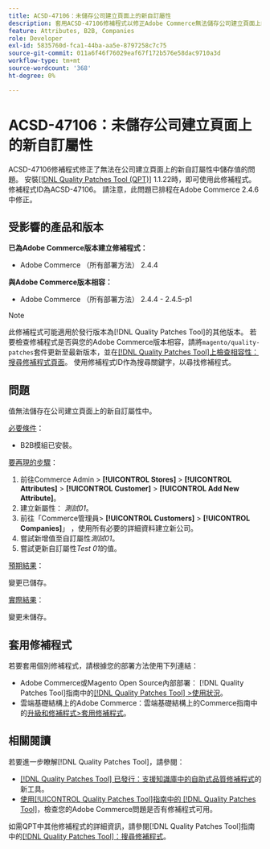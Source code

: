 ```yaml
---
title: ACSD-47106：未儲存公司建立頁面上的新自訂屬性
description: 套用ACSD-47106修補程式以修正Adobe Commerce無法儲存公司建立頁面上的新自訂屬性中的值的問題。
feature: Attributes, B2B, Companies
role: Developer
exl-id: 5835760d-fca1-44ba-aa5e-8797258c7c75
source-git-commit: 011a6f46f76029eaf67f172b576e58dac9710a3d
workflow-type: tm+mt
source-wordcount: '368'
ht-degree: 0%

---
```


# ACSD-47106：未儲存公司建立頁面上的新自訂屬性

ACSD-47106修補程式修正了無法在公司建立頁面上的新自訂屬性中儲存值的問題。 安裝[[!DNL Quality Patches Tool (QPT)]](https://experienceleague.adobe.com/en/docs/commerce-operations/tools/quality-patches-tool/quality-patches-tool-to-self-serve-quality-patches) 1.1.22時，即可使用此修補程式。 修補程式ID為ACSD-47106。 請注意，此問題已排程在Adobe Commerce 2.4.6中修正。

## 受影響的產品和版本

**已為Adobe Commerce版本建立修補程式：**

* Adobe Commerce （所有部署方法） 2.4.4

**與Adobe Commerce版本相容：**

* Adobe Commerce （所有部署方法） 2.4.4 - 2.4.5-p1

>[!NOTE]
>
>此修補程式可能適用於發行版本為[!DNL Quality Patches Tool]的其他版本。 若要檢查修補程式是否與您的Adobe Commerce版本相容，請將`magento/quality-patches`套件更新至最新版本，並在[[!DNL Quality Patches Tool]上檢查相容性：搜尋修補程式頁面](https://experienceleague.adobe.com/tools/commerce-quality-patches/index.html)。 使用修補程式ID作為搜尋關鍵字，以尋找修補程式。

## 問題

值無法儲存在公司建立頁面上的新自訂屬性中。

<u>必要條件</u>：

* B2B模組已安裝。

<u>要再現的步驟</u>：

1. 前往Commerce Admin > **[!UICONTROL Stores]** > **[!UICONTROL Attributes]** > **[!UICONTROL Customer]** > **[!UICONTROL Add New Attribute]**。
1. 建立新屬性： _測試01_。
1. 前往「Commerce管理員> **[!UICONTROL Customers]** > **[!UICONTROL Companies]**」 ，使用所有必要的詳細資料建立新公司。
1. 嘗試新增值至自訂屬性&#x200B;_測試01_。
1. 嘗試更新自訂屬性&#x200B;_Test 01_&#x200B;的值。

<u>預期結果</u>：

變更已儲存。

<u>實際結果</u>：

變更未儲存。

## 套用修補程式

若要套用個別修補程式，請根據您的部署方法使用下列連結：

* Adobe Commerce或Magento Open Source內部部署： [!DNL Quality Patches Tool]指南中的[[!DNL Quality Patches Tool] >使用狀況](/help/tools/quality-patches-tool/usage.md)。
* 雲端基礎結構上的Adobe Commerce：雲端基礎結構上的Commerce指南中的[升級和修補程式>套用修補程式](https://experienceleague.adobe.com/docs/commerce-cloud-service/user-guide/develop/upgrade/apply-patches.html)。

## 相關閱讀

若要進一步瞭解[!DNL Quality Patches Tool]，請參閱：

* [[!DNL Quality Patches Tool] 已發行：支援知識庫中的自助式品質修補程式](https://experienceleague.adobe.com/en/docs/commerce-operations/tools/quality-patches-tool/quality-patches-tool-to-self-serve-quality-patches)的新工具。
* [使用[!UICONTROL Quality Patches Tool]指南中的 [!DNL Quality Patches Tool]](/help/tools/quality-patches-tool/patches-available-in-qpt/check-patch-for-magento-issue-with-magento-quality-patches.md)，檢查您的Adobe Commerce問題是否有修補程式可用。


如需QPT中其他修補程式的詳細資訊，請參閱[!DNL Quality Patches Tool]指南中的[[!DNL Quality Patches Tool]：搜尋修補程式](https://experienceleague.adobe.com/tools/commerce-quality-patches/index.html)。
